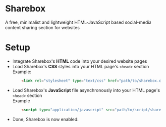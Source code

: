 # Sharebox
A free, minimalist and lightweight HTML-JavaScript based social-media content sharing section for websites

# Setup
* Integrate Sharebox's <b>HTML</b> code into your desired website pages<br>
* Load Sharebox's <b>CSS</b> styles into your HTML page's `<head>` section<br>
      Example: 
  ```html
      <link rel="stylesheet" type="text/css" href="path/to/sharebox.css">
  ```
* Load Sharebox's <b>JavaScript</b> file asynchronously into your HTML page's `<head>` section<br>
  Example 
  ```html
      <script type="application/javascript" src="path/to/script/sharebox.js async></script>"`
  ```
* Done, Sharebox is now enabled.
